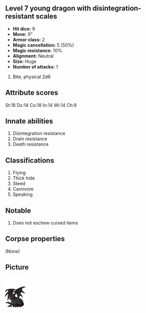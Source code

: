 ## Level 7 young dragon with disintegration-resistant scales

- **Hit dice:** 9
- **Move:** 9"
- **Armor class:** 2
- **Magic cancellation:** 5 (50%)
- **Magic resistance:** 10%
- **Alignment:** Neutral
- **Size:** Huge
- **Number of attacks:** 1
1. Bite, physical 2d6

## Attribute scores

St:18 Dx:14 Co:18 In:14 Wi:14 Ch:9

## Innate abilities

1. Disintegration resistance
2. Drain resistance
3. Death resistance

## Classifications

1. Flying
2. Thick hide
3. Steed
4. Carnivore
5. Speaking

## Notable

1. Does not eschew cursed items

## Corpse properties

(None)

## Picture

![Black dragon hatchling](https://github.com/hyvanmielenpelit/GnollHackTileSet/blob/main/Monsters/black_dragon_hatchling/black_dragon_hatchling.png?raw=true)
